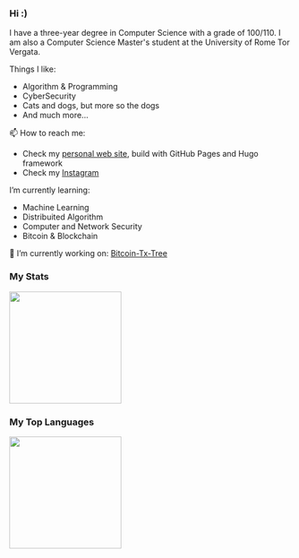 ### Hi :)

I have a three-year degree in Computer Science with a grade of 100/110.
I am also a Computer Science Master's student at the University of Rome Tor Vergata.

Things I like:
- Algorithm & Programming
- CyberSecurity
- Cats and dogs, but more so the dogs
- And much more...

📫 How to reach me:
- Check my [personal web site](https://francosalvucci14.github.io/), build with GitHub Pages and Hugo framework
- Check my [Instagram](https://www.instagram.com/franco.salvucci.9/)

I’m currently learning:
- Machine Learning
- Distribuited Algorithm
- Computer and Network Security
- Bitcoin & Blockchain

<!--⚡ Fun fact: I started using linux, to be precise the OS Pop_Os! right here, at the university-->

🔭 I’m currently working on: [Bitcoin-Tx-Tree](https://github.com/francosalvucci14/Bitcoin-TX-RecursiveTree)

### My Stats

<a href="https://github.com/anuraghazra/github-readme-stats">
  <img height=200 align="center" src="https://github-readme-stats.vercel.app/api?username=francosalvucci14&theme=dark&show_icons=true" />
</a>

### My Top Languages
<a href="https://github.com/anuraghazra/convoychat">
  <img height=200 align="center" src="https://github-readme-stats.vercel.app/api/top-langs?username=francosalvucci14&size_weight=0&count_weight=0.5&hide=AMPL,Rich%20Text%20Format,Makefile,Batchfile,CSharp&theme=dark&layout=compact&card_width=320" />
</a>


